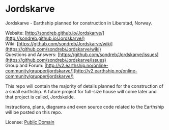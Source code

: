 # Jordskarve
Jordskarve - Earthship planned for construction in Liberstad, Norway.

Website: [http://sondreb.github.io/Jordskarve/](http://sondreb.github.io/Jordskarve/)   
Wiki: [https://github.com/sondreb/Jordskarve/wiki](https://github.com/sondreb/Jordskarve/wiki)   
Questions and Answers: [https://github.com/sondreb/Jordskarve/issues](https://github.com/sondreb/Jordskarve/issues)   
Group and Forum: [http://v2.earthship.no/online-community/grupper/jordskarve/](http://v2.earthship.no/online-community/grupper/jordskarve/)



This repo will contain the majority of details planned for the construction of a small earthship. A future project for full-size house will come later and that project is called, Jordskeide.

Instructions, plans, diagrams and even source code related to the Earthship will be posted on this repo.

License: [Public Domain](./LICENSE)

